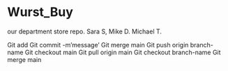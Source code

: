 # Wurst_Buy

our department store repo. Sara S, Mike D. Michael T.

Git add
Git commit -m’message’
Git merge main
Git push origin branch-name
Git checkout main
Git pull origin main
Git checkout branch-name
Git merge main
